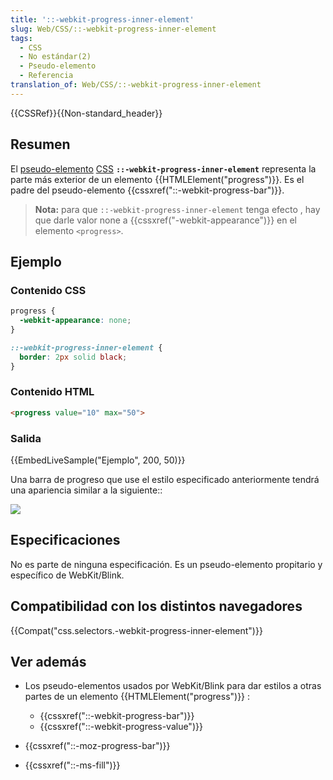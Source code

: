 ```yaml
---
title: '::-webkit-progress-inner-element'
slug: Web/CSS/::-webkit-progress-inner-element
tags:
  - CSS
  - No estándar(2)
  - Pseudo-elemento
  - Referencia
translation_of: Web/CSS/::-webkit-progress-inner-element
---
```


{{CSSRef}}{{Non-standard_header}}

## Resumen

El [pseudo-elemento](/es/docs/Web/CSS/Pseudo-elements) [CSS](/es/docs/Web/CSS) **`::-webkit-progress-inner-element`** representa la parte más exterior de un elemento {{HTMLElement("progress")}}. Es el padre del pseudo-elemento {{cssxref("::-webkit-progress-bar")}}.

> **Nota:** para que `::-webkit-progress-inner-element` tenga efecto , hay que darle valor none a {{cssxref("-webkit-appearance")}} en el elemento `<progress>`.

## Ejemplo

### Contenido CSS

```css
progress {
  -webkit-appearance: none;
}

::-webkit-progress-inner-element {
  border: 2px solid black;
}
```

### Contenido HTML

```html
<progress value="10" max="50">
```

### Salida

{{EmbedLiveSample("Ejemplo", 200, 50)}}

Una barra de progreso que use el estilo especificado anteriormente tendrá una apariencia similar a la siguiente::

![](https://mdn.mozillademos.org/files/13492/-webkit-progress-inner-element%20example.png)

## Especificaciones

No es parte de ninguna especificación. Es un pseudo-elemento propitario y específico de WebKit/Blink.

## Compatibilidad con los distintos navegadores

{{Compat("css.selectors.-webkit-progress-inner-element")}}

## Ver además

- Los pseudo-elementos usados por WebKit/Blink para dar estilos a otras partes de un elemento {{HTMLElement("progress")}} :

  - {{cssxref("::-webkit-progress-bar")}}
  - {{cssxref("::-webkit-progress-value")}}

- {{cssxref("::-moz-progress-bar")}}
- {{cssxref("::-ms-fill")}}
